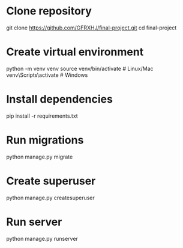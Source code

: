 # Clone repository
git clone https://github.com/GFRXHJ/final-project.git
cd final-project

# Create virtual environment
python -m venv venv
source venv/bin/activate  # Linux/Mac
venv\Scripts\activate     # Windows

# Install dependencies
pip install -r requirements.txt

# Run migrations
python manage.py migrate

# Create superuser
python manage.py createsuperuser

# Run server
python manage.py runserver
